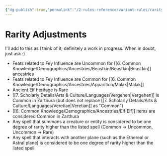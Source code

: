 ```yaml
---
{"dg-publish":true,"permalink":"/2-rules-reference/variant-rules/rarity-adjustments/"}
---
```


# Rarity Adjustments

I'll add to this as I think of it; definitely a work in progress. When in doubt, just ask :) 

- Feats related to Fey Influence are Uncommon for [[6. Common Knowledge/Demographics/Ancestries/Beastkin/Beastkin\|Beastkin]] ancestries  
- Feats related to Fey Influence are Common for [[6. Common Knowledge/Demographics/Ancestries/Apparition/Malak\|Malak]] 
- Ancient Elf heritage is Rare 
- [[7. Scholarly Details/Arts & Culture/Languages/Vergehen\|Vergehen]] is Common in Zarthura (but does not replace [[7. Scholarly Details/Arts & Culture/Languages/Veretian\|Veretian]] as "Common") 
- [[6. Common Knowledge/Demographics/Ancestries/Elf\|Elf]] items are considered Common in Zarthura
- Any spell that summons a creature or entity is considered to be one degree of rarity higher than the listed spell (Common -> Uncommon, Uncommon -> Rare)
- Any spell that interacts with another plane (such as the Ethereal or Astral plane) is considered to be one degree of rarity higher than the listed spell